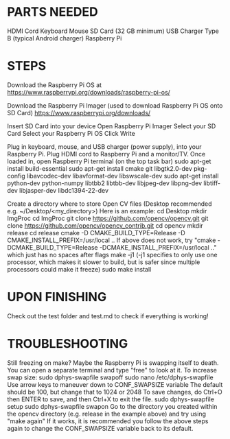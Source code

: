 # PARTS NEEDED

HDMI Cord
Keyboard
Mouse
SD Card (32 GB minimum)
USB Charger Type B (typical Android charger)
Raspberry Pi

# STEPS

Download the Raspberry Pi OS at
https://www.raspberrypi.org/downloads/raspberry-pi-os/

Download the Raspberry Pi Imager (used to download Raspberry Pi OS onto SD Card)
https://www.raspberrypi.org/downloads/

Insert SD Card into your device
Open Raspberry Pi Imager
Select your SD Card
Select your Raspberry Pi OS
Click Write

Plug in keyboard, mouse, and USB charger (power supply), into your Raspberry Pi. Plug HDMI cord to Raspberry Pi and a monitor/TV.
Once loaded in, open Raspberry Pi terminal (on the top task bar)
sudo apt-get install build-essential
sudo apt-get install cmake git libgtk2.0-dev pkg-config libavcodec-dev libavformat-dev libswscale-dev
sudo apt-get install python-dev python-numpy libtbb2 libtbb-dev libjpeg-dev libpng-dev libtiff-dev libjasper-dev libdc1394-22-dev

Create a directory where to store Open CV files (Desktop recommended e.g. ~/Desktop/<my_directory>)
Here is an example:
cd Desktop
mkdir ImgProc
cd ImgProc
git clone https://github.com/opencv/opencv.git
git clone https://github.com/opencv/opencv_contrib.git
cd opencv
mkdir release
cd release
cmake -D CMAKE_BUILD_TYPE=Release -D CMAKE_INSTALL_PREFIX=/usr/local ..
If above does not work, try "cmake -DCMAKE_BUILD_TYPE=Release -DCMAKE_INSTALL_PREFIX=/usr/local .." which just has no spaces after flags
make -j1 (-j1 specifies to only use one processor, which makes it slower to build, but is safer since multiple processors could make it freeze)
sudo make install

# UPON FINISHING
Check out the test folder and test.md to check if everything is working!

# TROUBLESHOOTING

Still freezing on make? Maybe the Raspberry Pi is swapping itself to death. You can open a separate terminal and type "free" to look at it.
To increase swap size:
sudo dphys-swapfile swapoff
sudo nano /etc/dphys-swapfile
Use arrow keys to maneuver down to CONF_SWAPSIZE variable
The default should be 100, but change that to 1024 or 2048
To save changes, do Ctrl+O then ENTER to save, and then Ctrl+X to exit the file.
sudo dphys-swapfile setup
sudo dphys-swapfile swapon
Go to the directory you created within the opencv directory (e.g. release in the example above) and try using "make again"
If it works, it is recommended you follow the above steps again to change the CONF_SWAPSIZE variable back to its default.
